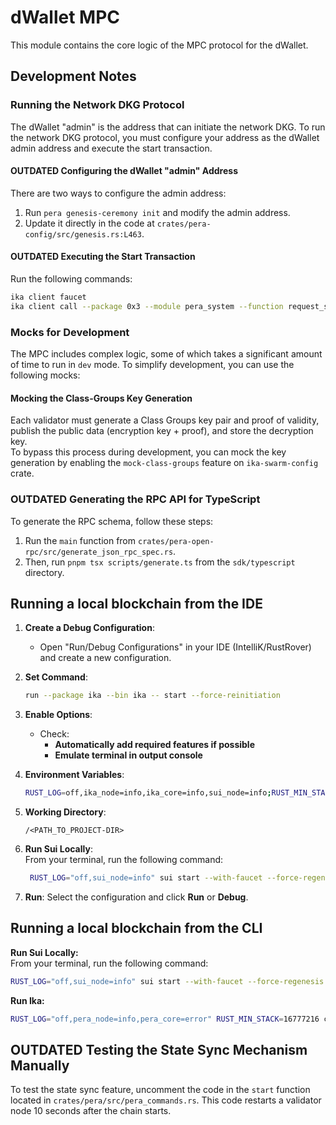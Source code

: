 # dWallet MPC

This module contains the core logic of the MPC protocol for the dWallet.

## Development Notes

### Running the Network DKG Protocol

The dWallet "admin" is the address that can initiate the network DKG.
To run the network DKG protocol,
you must configure your address as the dWallet admin address and execute the start transaction.

#### **OUTDATED** Configuring the dWallet "admin" Address

There are two ways to configure the admin address:

1. Run `pera genesis-ceremony init` and modify the admin address.
2. Update it directly in the code at `crates/pera-config/src/genesis.rs:L463`.

#### **OUTDATED** Executing the Start Transaction

Run the following commands:

```bash
ika client faucet
ika client call --package 0x3 --module pera_system --function request_start_network_dkg --args 1 0x5 --gas-budget 1000000000
```

### Mocks for Development

The MPC includes complex logic, some of which takes a significant amount of time to run in `dev` mode.
To simplify development, you can use the following mocks:

#### Mocking the Class-Groups Key Generation

Each validator must generate a Class Groups key pair and proof of validity,
publish the public data (encryption key + proof), and store the decryption key.  
To bypass this process during development, you can mock the key generation by enabling the `mock-class-groups` feature
on `ika-swarm-config` crate.

### **OUTDATED** Generating the RPC API for TypeScript

To generate the RPC schema, follow these steps:

1. Run the `main` function from `crates/pera-open-rpc/src/generate_json_rpc_spec.rs`.
2. Then, run `pnpm tsx scripts/generate.ts` from the `sdk/typescript` directory.

## Running a local blockchain from the IDE

1. **Create a Debug Configuration**:
    - Open "Run/Debug Configurations" in your IDE (IntelliK/RustRover) and create a new configuration.

2. **Set Command**:

   ```bash
   run --package ika --bin ika -- start --force-reinitiation
   ```

3. **Enable Options**:
    - Check:
        - **Automatically add required features if possible**
        - **Emulate terminal in output console**

4. **Environment Variables**:
   ```bash
   RUST_LOG=off,ika_node=info,ika_core=info,sui_node=info;RUST_MIN_STACK=16777216
   ```

5. **Working Directory**:
   ```plaintext
   /<PATH_TO_PROJECT-DIR>
   ```

6. **Run Sui Locally**:  
   From your terminal, run the following command:
   ```bash
    RUST_LOG="off,sui_node=info" sui start --with-faucet --force-regenesis --epoch-duration-ms 18000000
   ```

7. **Run**: Select the configuration and click **Run** or **Debug**.

## Running a local blockchain from the CLI

**Run Sui Locally:**  
From your terminal, run the following command:

```bash
RUST_LOG="off,sui_node=info" sui start --with-faucet --force-regenesis --epoch-duration-ms 18000000
```

**Run Ika:**

```bash
RUST_LOG="off,pera_node=info,pera_core=error" RUST_MIN_STACK=16777216 cargo run --bin ika -- start --force-reinitiation
```

## **OUTDATED** Testing the State Sync Mechanism Manually

To test the state sync feature, uncomment the code in the `start` function located in
`crates/pera/src/pera_commands.rs`.
This code restarts a validator node 10 seconds after the chain starts.
